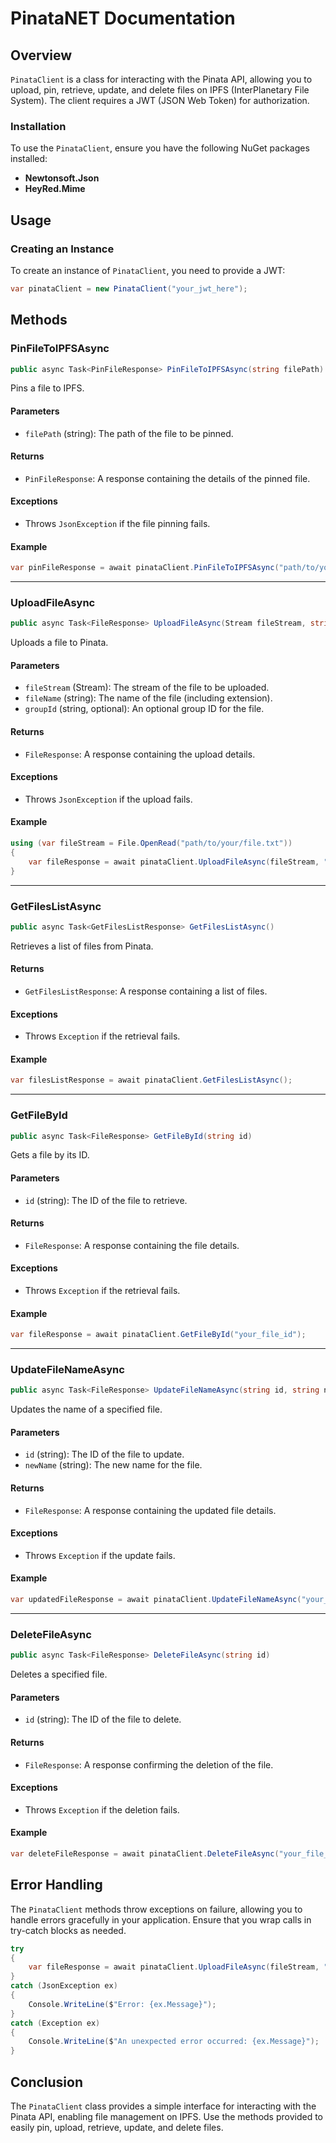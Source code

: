 # PinataNET Documentation

## Overview

`PinataClient` is a class for interacting with the Pinata API, allowing you to upload, pin, retrieve, update, and delete files on IPFS (InterPlanetary File System). The client requires a JWT (JSON Web Token) for authorization.

### Installation

To use the `PinataClient`, ensure you have the following NuGet packages installed:

- **Newtonsoft.Json**
- **HeyRed.Mime**

## Usage

### Creating an Instance

To create an instance of `PinataClient`, you need to provide a JWT:

```csharp
var pinataClient = new PinataClient("your_jwt_here");
```

## Methods

### PinFileToIPFSAsync

```csharp
public async Task<PinFileResponse> PinFileToIPFSAsync(string filePath)
```

Pins a file to IPFS.

#### Parameters

- `filePath` (string): The path of the file to be pinned.

#### Returns

- `PinFileResponse`: A response containing the details of the pinned file.

#### Exceptions

- Throws `JsonException` if the file pinning fails.

#### Example

```csharp
var pinFileResponse = await pinataClient.PinFileToIPFSAsync("path/to/your/file.txt");
```

---

### UploadFileAsync

```csharp
public async Task<FileResponse> UploadFileAsync(Stream fileStream, string fileName, string groupId = "")
```

Uploads a file to Pinata.

#### Parameters

- `fileStream` (Stream): The stream of the file to be uploaded.
- `fileName` (string): The name of the file (including extension).
- `groupId` (string, optional): An optional group ID for the file.

#### Returns

- `FileResponse`: A response containing the upload details.

#### Exceptions

- Throws `JsonException` if the upload fails.

#### Example

```csharp
using (var fileStream = File.OpenRead("path/to/your/file.txt"))
{
    var fileResponse = await pinataClient.UploadFileAsync(fileStream, "file.txt");
}
```

---

### GetFilesListAsync

```csharp
public async Task<GetFilesListResponse> GetFilesListAsync()
```

Retrieves a list of files from Pinata.

#### Returns

- `GetFilesListResponse`: A response containing a list of files.

#### Exceptions

- Throws `Exception` if the retrieval fails.

#### Example

```csharp
var filesListResponse = await pinataClient.GetFilesListAsync();
```

---

### GetFileById

```csharp
public async Task<FileResponse> GetFileById(string id)
```

Gets a file by its ID.

#### Parameters

- `id` (string): The ID of the file to retrieve.

#### Returns

- `FileResponse`: A response containing the file details.

#### Exceptions

- Throws `Exception` if the retrieval fails.

#### Example

```csharp
var fileResponse = await pinataClient.GetFileById("your_file_id");
```

---

### UpdateFileNameAsync

```csharp
public async Task<FileResponse> UpdateFileNameAsync(string id, string newName)
```

Updates the name of a specified file.

#### Parameters

- `id` (string): The ID of the file to update.
- `newName` (string): The new name for the file.

#### Returns

- `FileResponse`: A response containing the updated file details.

#### Exceptions

- Throws `Exception` if the update fails.

#### Example

```csharp
var updatedFileResponse = await pinataClient.UpdateFileNameAsync("your_file_id", "new_file_name.txt");
```

---

### DeleteFileAsync

```csharp
public async Task<FileResponse> DeleteFileAsync(string id)
```

Deletes a specified file.

#### Parameters

- `id` (string): The ID of the file to delete.

#### Returns

- `FileResponse`: A response confirming the deletion of the file.

#### Exceptions

- Throws `Exception` if the deletion fails.

#### Example

```csharp
var deleteFileResponse = await pinataClient.DeleteFileAsync("your_file_id");
```

## Error Handling

The `PinataClient` methods throw exceptions on failure, allowing you to handle errors gracefully in your application. Ensure that you wrap calls in try-catch blocks as needed.

```csharp
try
{
    var fileResponse = await pinataClient.UploadFileAsync(fileStream, "file.txt");
}
catch (JsonException ex)
{
    Console.WriteLine($"Error: {ex.Message}");
}
catch (Exception ex)
{
    Console.WriteLine($"An unexpected error occurred: {ex.Message}");
}
```

## Conclusion

The `PinataClient` class provides a simple interface for interacting with the Pinata API, enabling file management on IPFS. Use the methods provided to easily pin, upload, retrieve, update, and delete files.
